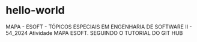 # hello-world
MAPA - ESOFT - TÓPICOS ESPECIAIS EM ENGENHARIA DE SOFTWARE II - 54_2024
Atividade MAPA ESOFT. SEGUINDO O TUTORIAL DO GIT HUB

